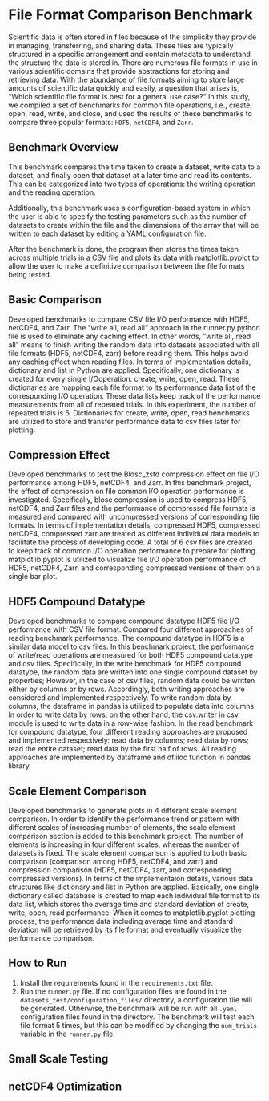 # File Format Comparison Benchmark

Scientific data is often stored in files because of the simplicity they provide in managing, transferring, and sharing
data. These files are typically structured in a specific arrangement and contain metadata to understand the structure
the data is stored in. There are numerous file formats in use in various scientific domains that provide abstractions
for storing and retrieving data. With the abundance of file formats aiming to store large amounts of scientific data
quickly and easily,
a question that arises is, "Which scientific file format is best for a general use case?"
In this study, we compiled a set of benchmarks for common file operations, i.e., create, open, read, write, and close,
and used the results of these benchmarks to compare three popular formats: `HDF5`, `netCDF4`, and `Zarr`.

## Benchmark Overview

This benchmark compares the time taken to create a dataset, write data to a dataset, and finally open that dataset at a
later time and read its contents. This can be categorized into two types of operations: the writing operation and the
reading operation.

Additionally, this benchmark uses a configuration-based system in which the user is able to specify the testing
parameters such as the number of datasets to create within the file and the dimensions of the array that will be written
to each dataset by editing a YAML configuration file.

After the benchmark is done, the program then stores the times taken across multiple trials in a CSV file and plots its
data with [matplotlib.pyplot](https://github.com/matplotlib/matplotlib) to allow the user to make a definitive
comparison between the file formats being tested.

## Basic Comparison
Developed benchmarks to compare CSV file I/O performance with HDF5, netCDF4, and Zarr. The ”write all, read all” approach in the runner.py python file is used to eliminate any caching effect. In other words, ”write all, read all” means to finish writing the random data into datasets associated with all file formats (HDF5, netCDF4, zarr) before reading them. This helps avoid any caching effect when reading files. In terms of implementation details, dictionary and list in Python are applied. Specifically, one dictionary is created for every single I/Ooperation: create, write, open, read. These dictionaries are mapping each file format to its performance data list of the corresponding I/O operation. These data lists keep track of the performance measurements from all of repeated trials. In this experiment, the number of repeated trials is 5. Dictionaries for create, write, open, read benchmarks are utilized to store and transfer performance data to csv files later for plotting.

## Compression Effect
Developed benchmarks to test the Blosc_zstd compression effect on flle I/O performance among HDF5, netCDF4, and Zarr. In this benchmark project, the effect of compression on file common I/O operation performance is investigated. Specifically, blosc compression is used to compress HDF5, netCDF4, and Zarr files and the performance of compressed file formats is measured and compared with uncompressed versions of corresponding file formats. In terms of implementation details, compressed HDF5, compressed netCDF4, compressed zarr are treated as different individual data models to facilitate the process of developing code. A total of 6 csv files are created to keep track of common I/O operation performance to prepare for plotting. matplotlib.pyplot is utilized to visualize file I/O operation performance of HDF5, netCDF4, Zarr, and corresponding compressed versions of them on a single bar plot.

## HDF5 Compound Datatype
Developed benchmarks to compare compound datatype HDF5 file I/O performance with CSV file format. Compared four different approaches of reading benchmark performance. 
The compound datatype in HDF5 is a similar data model to csv files. In this benchmark project, the performance of write/read operations are measured for both HDF5 compound datatype and csv files. Specifically, in the write benchmark for HDF5 compound datatype, the random data are written into one single compound dataset by properties; However, in the case of csv files, random data could be written either by columns or by rows. Accordingly, both writing approaches are considered and implemented respectively. To write random data by columns, the dataframe in pandas is utilized to populate data into columns. In order to write data by rows, on the other hand, the csv.writer in csv module is used to write data in a row-wise fashion. In the read benchmark for compound datatype, four different reading approaches are proposed and implemented respectively: read data by columns; read data by rows; read the entire dataset; read data by the first half of rows. All reading approaches are implemented by dataframe and df.iloc function in pandas library.

## Scale Element Comparison 
Developed benchmarks to generate plots in 4 different scale element comparison. In order to identify the performance trend or pattern with different scales of increasing number of elements, the scale element comparison section is added to this benchmark project. The number of elements is increasing in four different scales, whereas the number of datasets is fixed. The scale element comparison is applied to both basic comparison (comparison among HDF5, netCDF4, and zarr) and compression comparison (HDF5, netCDF4, zarr, and corresponding compressed versions). In terms of the implementaion details, various data structures like dictionary and list in
Python are applied. Basically, one single dictionary called database is created to map each individual file format to its data list, which stores the average time and
standard deviation of create, write, open, read performance. When it comes to matplotlib.pyplot plotting process, the performance data including average time and standard deviation will be retrieved by its file format and eventually visualize the performance comparison. 

## How to Run
1. Install the requirements found in the `requirements.txt` file.
2. Run the `runner.py` file. If no configuration files are found in the `datasets_test/configuration_files/` directory,
   a configuration file will be generated. Otherwise, the benchmark will be run with all `.yaml` configuration files
   found in the directory. The benchmark will test each file format 5 times, but this can be
   modified by changing the `num_trials` variable in the `runner.py` file.




## Small Scale Testing

## netCDF4 Optimization
